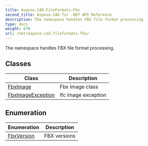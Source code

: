 ```yaml
---
title: Aspose.CAD.FileFormats.Fbx
second_title: Aspose.CAD for .NET API Reference
description: The namespace handles FBX file format processing
type: docs
weight: 670
url: /net/aspose.cad.fileformats.fbx/
---
```

The namespace handles FBX file format processing.

## Classes

| Class | Description |
| --- | --- |
| [FbxImage](./fbximage/) | Fbx Image class |
| [FbxImageException](./fbximageexception/) | Ifc image exception |
## Enumeration

| Enumeration | Description |
| --- | --- |
| [FbxVersion](./fbxversion/) | FBX versions |


